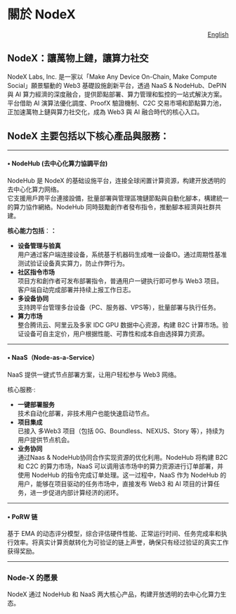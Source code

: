 # 關於 NodeX

<p align="right"><a href="https://docs.node-x.xyz/en">English</a></p>

## NodeX：讓萬物上鏈，讓算力社交

NodeX Labs, Inc. 是一家以「Make Any Device On-Chain, Make Compute Social」願景驅動的 Web3 基礎設施創新平台，透過 NaaS & NodeHub、DePIN 與 AI 算力經濟的深度融合，提供節點部署、算力管理和監控的一站式解決方案。平台借助 AI 演算法優化調度、ProofX 驗證機制、C2C 交易市場和節點算力池，正加速萬物上鏈與算力社交化，成為 Web3 與 AI 融合時代的核心入口。

## NodeX 主要包括以下核心產品與服務：

***

#### • **NodeHub  (去中心化算力協調平台)**

NodeHub 是 NodeX 的基础设施平台，连接全球闲置计算资源，构建开放透明的去中心化算力网络。\
它支援用戶跨平台連接設備，批量部署與管理區塊鏈節點與自動化腳本，構建統一的算力協作網絡。NodeHub 同時鼓勵創作者發布指令，推動腳本經濟與社群共建。

**核心能力包括**：**：**

* **设备管理与验真**\
  用户通过客户端连接设备，系统基于机器码生成唯一设备ID。通过周期性基准测试验证设备真实算力，防止作弊行为。
* **社区指令市场**\
  项目方和創作者可发布部署指令，普通用户一键执行即可参与 Web3 项目。客户端自动完成部署并持续上报工作日志。
* **多设备协同**\
  支持跨平台管理多台设备（PC、服务器、VPS等），批量部署与执行任务。
* **算力市场**\
  整合腾讯云、阿里云及多家 IDC GPU 数据中心资源，构建 B2C 计算市场。验证设备可自主定价，用户根据性能、可靠性和成本自由选择算力资源。

***

#### • **NaaS（Node-as-a-Service）**

NaaS 提供一键式节点部署方案，让用户轻松参与 Web3 网络。

核心服務·:

* **一键部署服务**\
  技术自动化部署，非技术用户也能快速启动节点。
* **项目集成**\
  已接入 多Web3 项目（包括 0G、Boundless、NEXUS、Story 等），持续为用户提供节点机会。
* **业务协同**\
  通过Naas & NodeHub协同合作实现资源的优化利用。NodeHub 将构建 B2C 和 C2C 的算力市场，NaaS 可以调用该市场中的算力资源进行订单部署，并使用 NodeHub 的指令完成订单处理。这一过程中，NaaS 作为 NodeHub 的用户，能够在项目驱动的任务市场中，直接发布 Web3 和 AI 项目的计算任务，进一步促进内部计算经济的闭环。

***

#### • **PoRW 链**

基于 EMA 的动态评分模型，综合评估硬件性能、正常运行时间、任务完成率和执行效率。将真实计算贡献转化为可验证的链上声誉，确保只有经过验证的真实工作获得奖励。

***

### Node-X 的愿景

NodeX 通过 NodeHub 和 NaaS 两大核心产品，构建开放透明的去中心化算力生态。

